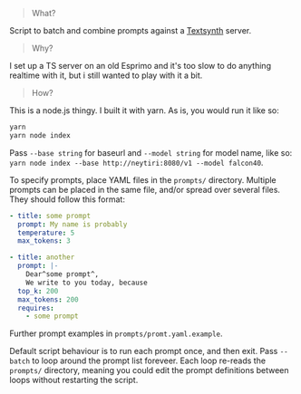 > What?

Script to batch and combine prompts against a [Textsynth](https://bellard.org/ts_server/) server.

> Why?

I set up a TS server on an old Esprimo and it's too slow to do anything realtime with it, but i still wanted to play with it a bit.

> How?

This is a node.js thingy. I built it with yarn. As is, you would run it like so:

```sh
yarn
yarn node index
```

Pass `--base string` for baseurl and `--model string` for model name, like so: `yarn node index --base http://neytiri:8080/v1 --model falcon40`.

To specify prompts, place YAML files in the `prompts/` directory. Multiple prompts can be placed in the same file, and/or spread over several files. They should follow this format:

```yaml
- title: some prompt
  prompt: My name is probably
  temperature: 5
  max_tokens: 3

- title: another
  prompt: |-
    Dear^some prompt^,
    We write to you today, because
  top_k: 200
  max_tokens: 200
  requires:
    - some prompt
```

Further prompt examples in `prompts/promt.yaml.example`.

Default script behaviour is to run each prompt once, and then exit. Pass `--batch` to loop around the prompt list foreveer. Each loop re-reads the `prompts/` directory, meaning you could edit the prompt definitions between loops without restarting the script.